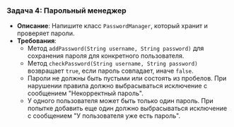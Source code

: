 ### Задача 4: **Парольный менеджер**
- **Описание**: Напишите класс `PasswordManager`, который хранит и проверяет пароли.
- **Требования**:
    - Метод `addPassword(String username, String password)` для сохранения пароля для конкретного пользователя.
    - Метод `checkPassword(String username, String password)` возвращает `true`, если пароль совпадает, иначе `false`.
    - Пароли не должны быть пустыми или состоять из пробелов. При нарушении правила должно выбрасываться исключение с сообщением "Некорректный пароль".
    - У одного пользователя может быть только один пароль. При попытке добавить еще один должно выбрасываться исключение с сообщением "У пользователя уже есть пароль".

